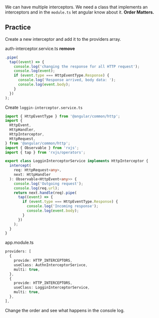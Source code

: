 We can have multiple interceptors. We need a class that implements an interceptors and in the `module.ts` let angular know about it. **Order Matters.**

## Practice 

Create a new interceptor and add it to the providers array.

auth-interceptor.service.ts **remove** 

```ts
.pipe(
  tap((event) => {
    console.log('changing the response for all HTTP request');
    console.log(event);
    if (event.type === HttpEventType.Response) {
      console.log('Response arrived, body data: ');
      console.log(event.body);
    }
  })
);
```

Create `loggin-interceptor.service.ts`

```ts
import { HttpEventType } from '@angular/common/http';
import {
  HttpEvent,
  HttpHandler,
  HttpInterceptor,
  HttpRequest,
} from '@angular/common/http';
import { Observable } from 'rxjs';
import { tap } from 'rxjs/operators';

export class LogginInterceptorService implements HttpInterceptor {
  intercept(
    req: HttpRequest<any>,
    next: HttpHandler
  ): Observable<HttpEvent<any>> {
    console.log('Outgoing request');
    console.log(req.url);
    return next.handle(req).pipe(
      tap((event) => {
        if (event.type === HttpEventType.Response) {
          console.log('Incoming response');
          console.log(event.body);
        }
      })
    );
  }
}
```

app.module.ts

```ts
providers: [
  {
    provide: HTTP_INTERCEPTORS,
    useClass: AuthnInterceptorSerivce,
    multi: true,
  },
  {
    provide: HTTP_INTERCEPTORS,
    useClass: LogginInterceptorService,
    multi: true,
  },
],
```

Change the order and see what happens in the console log.